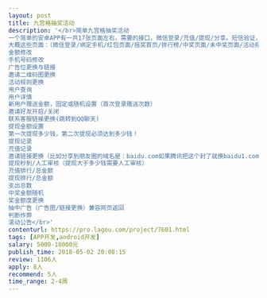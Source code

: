 ```yaml
---                
layout: post       
title: 九宫格抽奖活动           
description: '</br>简单九宫格抽奖活动一个简单的安卓APP有一共17张页面左右，需要的接口，微信登录/充值/提现/分享。短信验证，已有简单的UI，主要功能是现金抽奖，前端加后台！大概这些页面：（微信登录/绑定手机/红包页面/摇奖首页/排行榜/中奖页面/未中奖页面/活动规则/分享页面/个人中心/系统消息/我的钱包/提现页面/充值页面/零钱记录/设置页面）与后台简诉功能！</br>后台如下：金额修改手机号码修改广告位更换与链接邀请二维码图更换活动规则更换用户查询用户详情新用户赠送金额，固定或随机设置（首次登录赠送次数）邀请好友开启/关闭联系客服链接更换(跳转到QQ聊天)提现金额设置第一次提现多少钱，第二次提现必须达到多少钱！提现记录充值记录邀请链接更换（比如分享到朋友圈的域名是：baidu.com如果腾讯把这个封了就换baidu1.com）提现秒到/人工审核（提现大于多少钱需要人工审核）充值排行/总金额提现排行/总金额支出总数中奖金额随机奖金额度更换抽中广告（广告图/链接更换）兼容网页返回判断作弊滚动公告</br>'     
contenturl: https://pro.lagou.com/project/7601.html      
tags: [APP开发,android开发]            
salary: 5000-10000元          
publish_time: 2018-05-02 20:08:15         
review: 1106人                   
apply: 8人                   
recommend: 5人                   
time_range: 2-4周              
---                 
```

